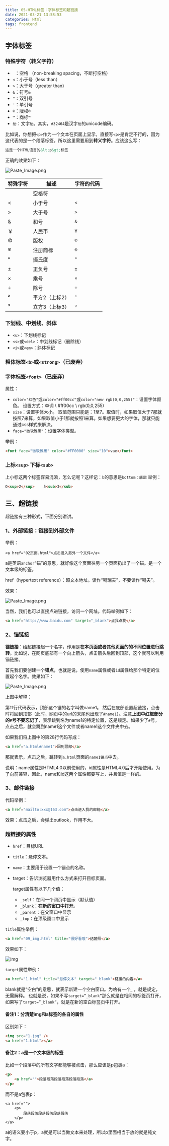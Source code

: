 ```yaml
---
title: 05-HTML标签：字体标签和超链接
date: 2021-03-21 13:58:53
categories: Html
tags: frontend
---
```


##  字体标签

### 特殊字符（转义字符）

- ` `：空格 （non-breaking spacing，不断打空格）
- `<`：小于号（less than）
- `>`：大于号（greater than）
- `&`：符号`&`
- `"`：双引号
- `'`：单引号
- `©`：版权`©`
- `™`：商标`™`
- `绐`：文字`绐`。其实，`#32464`是汉字`绐`的unicode编码。

比如说，你想把`<p>`作为一个文本在页面上显示，直接写`<p>`是肯定不行的，因为这代表的是一个段落标签，所以这里需要用到**转义字符**。应该这么写：

```html
这是一个HTML语言的&lt;p&gt;标签
```

正确的效果如下：

![Paste_Image.png](https://gitee.com/cao_ziqiang/img/raw/master/20210321140023.png)

| 特殊字符 | 描述           | 字符的代码 |
| -------- | -------------- | ---------- |
|          | 空格符         | ` `        |
| <        | 小于号         | `<`        |
| >        | 大于号         | `>`        |
| &        | 和号           | `&`        |
| ￥       | 人民币         | `¥`        |
| ©        | 版权           | `©`        |
| ®        | 注册商标       | `®`        |
| °        | 摄氏度         | `°`        |
| ±        | 正负号         | `±`        |
| ×        | 乘号           | `×`        |
| ÷        | 除号           | `÷`        |
| ²        | 平方2（上标2） | `²`        |
| ³        | 立方3（上标3） | `³`        |

###  下划线、中划线、斜体

- `<u>`：下划线标记
- `<s>`或`<del>`：中划线标记（删除线）
- `<i>`或`<em>`：斜体标记

### 粗体标签`<b>`或`<strong>`（已废弃）

### 字体标签`<font>`（已废弃）

属性：

- `color="红色"`或`color="#ff00cc"`或`color="new rgb(0,0,255)"`：设置字体颜色。 设置方式：单词 \ #ff00cc \ rgb(0,0,255)
- `size`：设置字体大小。 取值范围只能是：1至7。取值时，如果取值大于7那就按照7来算，如果取值小于1那就按照1来算。如果想要更大的字体，那就只能通过css样式来解决。
- `face="微软雅黑"`：设置字体类型。

举例：

```html
<font face="微软雅黑" color="#FF0000" size="10">vae</font>
```

###  上标`<sup>` 下标`<sub>`

上小标这两个标签容易混淆，怎么记呢？这样记：`b`的意思是`bottom：底部` 举例：

```html
O<sup>2</sup>    5<sub>3</sub>
```

##  三、超链接

超链接有三种形式，下面分别讲讲。

### 1、外部链接：链接到外部文件

举例：

```
<a href="02页面.html">点击进入另外一个文件</a>
```

a是英语`anchor`“锚”的意思，就好像这个页面往另一个页面扔出了一个锚。是一个文本级的标签。

href（hypertext reference）：超文本地址。读作“喝瑞夫”，不要读作“喝夫”。

效果：

![Paste_Image.png](https://gitee.com/cao_ziqiang/img/raw/master/20210321140213.png)

当然，我们也可以直接点进链接，访问一个网址。代码举例如下：

```html
<a href="http://www.baidu.com" target="_blank">点我点我</a>
```

### 2、锚链接

**锚链接**：给超链接起一个名字，作用是**在本页面或者其他页面的的不同位置进行跳转**。比如说，在网页底部有一个向上箭头，点击箭头后回到顶部，这个就可以利用锚链接。

首先我们要创建一个**锚点**，也就是说，使用`name`属性或者`id`属性给那个特定的位置起个名字。效果如下：

![Paste_Image.png](https://gitee.com/cao_ziqiang/img/raw/master/20210321140225.png)

上图中解释：

第11行代码表示，顶部这个锚的名字叫做name1。 然后在底部设置超链接，点击时将回到顶部（此时，网页中的url的末尾也出现了`#name1`）。注意**上图中红框部分的`#`号不要忘记了**，表示跳到名为name1的特定位置，这是规定。如果少了`#`号，点击之后，就会跳到name1这个文件或者name1这个文件夹中去。

如果我们将上图中的第28行代码写成：

```html
<a href="a.html#name1">回到顶部</a>
```

那就表示，点击之后，跳转到`a.html`页面的`name1锚点`中去。

说明：name属性是HTML4.0以前使用的，id属性是HTML4.0后才开始使用。为了向前兼容，因此，name和id这两个属性都要写上，并且值是一样的。

### 3、邮件链接

代码举例：

```html
<a href="mailto:xxx@163.com">点击进入我的邮箱</a>
```

效果：点击之后，会弹出outlook，作用不大。

### 超链接的属性

- `href`：目标URL

- `title`：悬停文本。

- `name`：主要用于设置一个锚点的名称。

- target：告诉浏览器用什么方式来打开目标页面。

	target属性有以下几个值：

	- `_self`：在同一个网页中显示（默认值）
	- `_blank`：**在新的窗口中打开**。
	- `_parent`：在父窗口中显示
	- `_top`：在顶级窗口中显示

`title`属性举例：

```html
<a href="09_img.html" title="很好看哦">结婚照</a>
```

效果如下：

![img](https://gitee.com/cao_ziqiang/img/raw/master/20210321140341.png)

`target`属性举例：

```html
<a href="1.html" title="悬停文本" target="_blank">链接的内容</a>
```

blank就是“空白”的意思，就表示新建一个空白窗口。为啥有一个_ ，就是规定，无需解释。 也就是说，如果不写`target=”_blank”`那么就是在相同的标签页打开，如果写了`target=”_blank”`，就是在新的空白标签页中打开。

#### 备注1：分清楚img和a标签的各自的属性

区别如下：

```html
<img src="1.jpg" />
<a href="1.html"></a>
```

#### 备注2：a是一个文本级的标签

比如一个段落中的所有文字都能够被点击，那么应该是p包裹a：

```html
<p>
	<a href="">段落段落段落段落段落段落</a>
</p>
```

而不是a包裹p：

```htmml
<a href="">
	<p>
		段落段落段落段落段落段落
	</p>
</a>
```

a的语义要小于p，a就是可以当做文本来处理，所以p里面相当于放的就是纯文字。